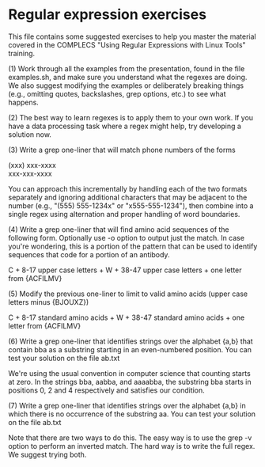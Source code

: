 # Regular expression exercises

This file contains some suggested exercises to help you master the
material covered in the COMPLECS "Using Regular Expressions with Linux
Tools" training.

(1) Work through all the examples from the presentation, found in the file examples.sh, and make sure
 you understand what the regexes are doing. We also suggest modifying the examples or deliberately 
breaking things (e.g., omitting
quotes, backslashes, grep options, etc.) to see what happens.

(2) The best way to learn regexes is to apply them to your own
work. If you have a data processing task where a regex might help, try
developing a solution now.

(3) Write a grep one-liner that will match phone numbers of the forms

(xxx) xxx-xxxx  
xxx-xxx-xxxx

You can approach this incrementally by handling each of the two formats separately and
ignoring additional characters that may be adjacent to the number
(e.g., "(555) 555-1234x" or "x555-555-1234"), then combine into a
single regex using alternation and proper handling of word boundaries.

(4) Write a grep one-liner that will find amino acid sequences of the
following form. Optionally use -o option to output just the match. In
case you're wondering, this is a portion of the pattern that can be
used to identify sequences that code for a portion of an antibody.

C + 8-17 upper case letters + W + 38-47 upper case letters + one letter from {ACFILMV}

(5) Modify the previous one-liner to limit to valid amino acids (upper
case letters minus {BJOUXZ})

C + 8-17 standard amino acids + W + 38-47 standard amino acids + one letter from {ACFILMV}

(6) Write a grep one-liner that identifies strings over the alphabet
{a,b} that contain bba as a substring starting in an even-numbered
position. You can test your solution on the file ab.txt

We're using the usual convention in computer science that counting
starts at zero. In the strings bba, aabba, and aaaabba, the substring
bba starts in positions 0, 2 and 4 respectively and satisfies our
condition.

(7) Write a grep one-liner that identifies strings over the alphabet
{a,b} in which there is no occurrence of the substring aa. You can
test your solution on the file ab.txt

Note that there are two ways to do this. The easy way is to use the
grep -v option to perform an inverted match. The hard way is to write
the full regex. We suggest trying both.
